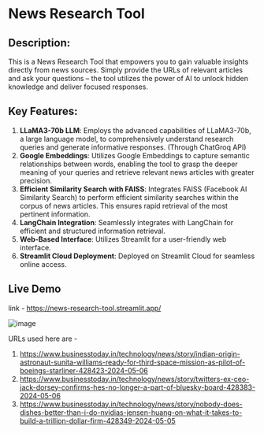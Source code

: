 # News Research Tool 

## Description: 

This is a News Research Tool that empowers you to gain valuable insights directly from news sources. Simply provide the URLs of relevant articles and ask your questions – the tool utilizes the power of AI to unlock hidden knowledge and deliver focused responses.

## Key Features:

1. **LLaMA3-70b LLM**: Employs the advanced capabilities of LLaMA3-70b, a large language model, to comprehensively understand research queries and generate informative responses. (Through ChatGroq 
   API)
2. **Google Embeddings**: Utilizes Google Embeddings to capture semantic relationships between words, enabling the tool to grasp the deeper meaning of your queries and retrieve relevant news 
   articles with greater precision.
3. **Efficient Similarity Search with FAISS**: Integrates FAISS (Facebook AI Similarity Search) to perform efficient similarity searches within the corpus of news articles. This ensures rapid 
   retrieval of the most pertinent information.
4. **LangChain Integration**: Seamlessly integrates with LangChain for efficient and structured information retrieval.
5. **Web-Based Interface**: Utilizes Streamlit for a user-friendly web interface.
6. **Streamlit Cloud Deployment**: Deployed on Streamlit Cloud for seamless online access.

## Live Demo

link - https://news-research-tool.streamlit.app/

![image](https://github.com/Pallavi-S-02/News-Research-Tool/assets/83487183/2b22970d-f890-4d16-9a18-e931bc1f6d74)

URLs used here are - 
1. https://www.businesstoday.in/technology/news/story/indian-origin-astronaut-sunita-williams-ready-for-third-space-mission-as-pilot-of-boeings-starliner-428423-2024-05-06
2. https://www.businesstoday.in/technology/news/story/twitters-ex-ceo-jack-dorsey-confirms-hes-no-longer-a-part-of-bluesky-board-428383-2024-05-06
3. https://www.businesstoday.in/technology/news/story/nobody-does-dishes-better-than-i-do-nvidias-jensen-huang-on-what-it-takes-to-build-a-trillion-dollar-firm-428349-2024-05-05

